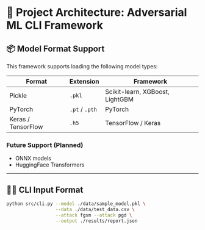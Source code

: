 # 🔧 Project Architecture: Adversarial ML CLI Framework

## 📦 Model Format Support

This framework supports loading the following model types:

| Format | Extension | Framework |
|--------|-----------|-----------|
| Pickle | `.pkl`    | Scikit-learn, XGBoost, LightGBM |
| PyTorch | `.pt` / `.pth` | PyTorch |
| Keras / TensorFlow | `.h5` | TensorFlow / Keras |

### Future Support (Planned)
- ONNX models
- HuggingFace Transformers

---

## 🧑‍💻 CLI Input Format

```bash
python src/cli.py --model ./data/sample_model.pkl \
                  --data ./data/test_data.csv \
                  --attack fgsm --attack pgd \
                  --output ./results/report.json
